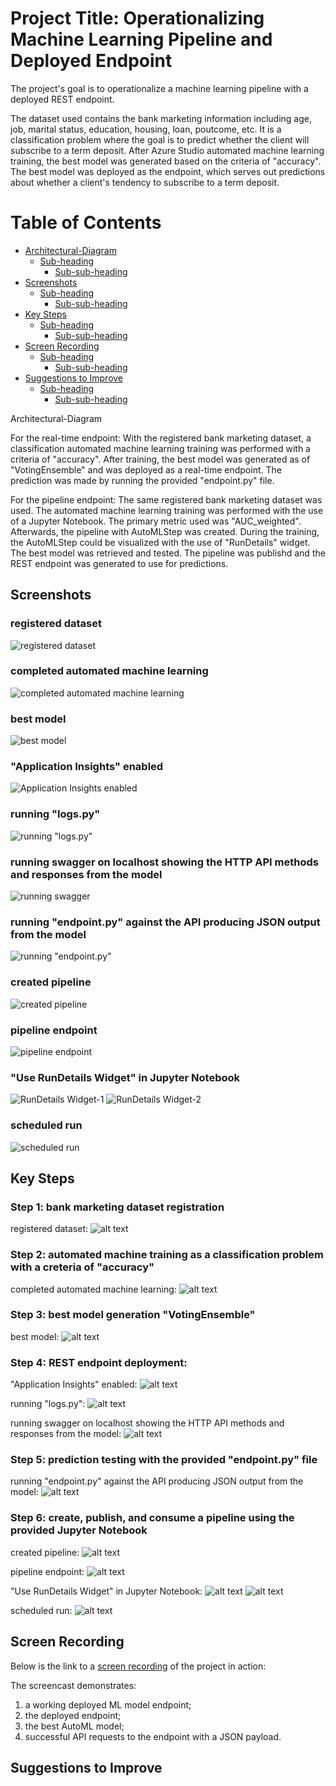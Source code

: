 # Project Title: Operationalizing Machine Learning Pipeline and Deployed Endpoint

The project's goal is to operationalize a machine learning pipeline with a deployed REST endpoint. 

The dataset used contains the bank marketing information including age, job, marital status, education, housing, loan, poutcome, etc. It is a classification problem where the goal is to predict whether the client will subscribe to a term deposit. After Azure Studio automated machine learning training, the best model was generated based on the criteria of "accuracy". The best model was deployed as the endpoint, which serves out predictions about whether a client's tendency to subscribe to a term deposit. 

# Table of Contents
- [Architectural-Diagram](#architectural-diagram)
  * [Sub-heading](#sub-heading)
    + [Sub-sub-heading](#sub-sub-heading)
- [Screenshots](#heading-1)
  * [Sub-heading](#sub-heading-1)
    + [Sub-sub-heading](#sub-sub-heading-1)
- [Key Steps](#heading-2)
  * [Sub-heading](#sub-heading-2)
    + [Sub-sub-heading](#sub-sub-heading-2)
- [Screen Recording](#heading-3)
  * [Sub-heading](#sub-heading-3)
    + [Sub-sub-heading](#sub-sub-heading-3)
- [Suggestions to Improve](#heading-4)
  * [Sub-heading](#sub-heading-4)
    + [Sub-sub-heading](#sub-sub-heading-4)
    

    
Architectural-Diagram


For the real-time endpoint: 
With the registered bank marketing dataset, a classification automated machine learning training was performed with a criteria of "accuracy". 
After training, the best model was generated as of "VotingEnsemble" and was deployed as a real-time endpoint. 
The prediction was made by running the provided "endpoint.py" file. 

For the pipeline endpoint: 
The same registered bank marketing dataset was used. The automated machine learning training was performed with the use of a Jupyter Notebook. The primary metric used was "AUC_weighted". 
Afterwards, the pipeline with AutoMLStep was created. During the training, the AutoMLStep could be visualized with the use of "RunDetails" widget. 
The best model was retrieved and tested. 
The pipeline was publishd and the REST endpoint was generated to use for predictions. 

## Screenshots

### registered dataset
![registered dataset](https://github.com/tanglijhu/nd00333_AZMLND_C2/blob/tanglijhu-patch-2/registered%20datasets.PNG?raw=true)
### completed automated machine learning 
![completed automated machine learning ](https://github.com/tanglijhu/nd00333_AZMLND_C2/blob/tanglijhu-patch-2/auto-ml-completed.PNG?raw=true)
### best model
![best model](https://github.com/tanglijhu/nd00333_AZMLND_C2/blob/tanglijhu-patch-2/best%20model%20-%201.PNG?raw=true)
### "Application Insights" enabled 
![Application Insights enabled](https://github.com/tanglijhu/nd00333_AZMLND_C2/blob/tanglijhu-patch-2/endpoint-after-running-log-file.PNG?raw=true)
### running "logs.py"
![running "logs.py"](https://github.com/tanglijhu/nd00333_AZMLND_C2/blob/tanglijhu-patch-2/running-logs-file.PNG?raw=true)
### running swagger on localhost showing the HTTP API methods and responses from the model
![running swagger](https://github.com/tanglijhu/nd00333_AZMLND_C2/blob/tanglijhu-patch-2/swagger-running.PNG?raw=true)
### running "endpoint.py" against the API producing JSON output from the model
![running "endpoint.py"](https://github.com/tanglijhu/nd00333_AZMLND_C2/blob/tanglijhu-patch-2/running-endpoint.PNG?raw=true)
### created pipeline
![created pipeline](https://github.com/tanglijhu/nd00333_AZMLND_C2/blob/tanglijhu-patch-2/pipeline-created.PNG?raw=true)
### pipeline endpoint
![pipeline endpoint](https://github.com/tanglijhu/nd00333_AZMLND_C2/blob/tanglijhu-patch-2/pipeline-endpoint.PNG?raw=true)
### "Use RunDetails Widget" in Jupyter Notebook
![RunDetails Widget-1](https://github.com/tanglijhu/nd00333_AZMLND_C2/blob/tanglijhu-patch-2/RunDetails-Widget-1.PNG?raw=true)
![RunDetails Widget-2](https://github.com/tanglijhu/nd00333_AZMLND_C2/blob/tanglijhu-patch-2/RunDetails-Widget-2.PNG?raw=true)
### scheduled run
![scheduled run](https://github.com/tanglijhu/nd00333_AZMLND_C2/blob/tanglijhu-patch-2/scheduled-run-pipeline-rest-endpoint.PNG?raw=true)


## Key Steps

### Step 1: bank marketing dataset registration

registered dataset:
![alt text](https://github.com/tanglijhu/nd00333_AZMLND_C2/blob/tanglijhu-patch-2/registered%20datasets.PNG?raw=true)

### Step 2: automated machine training as a classification problem with a creteria of "accuracy"

completed automated machine learning: 
![alt text](https://github.com/tanglijhu/nd00333_AZMLND_C2/blob/tanglijhu-patch-2/auto-ml-completed.PNG?raw=true)

### Step 3: best model generation "VotingEnsemble"

best model:
![alt text](https://github.com/tanglijhu/nd00333_AZMLND_C2/blob/tanglijhu-patch-2/best%20model%20-%201.PNG?raw=true)

### Step 4: REST endpoint deployment:

"Application Insights" enabled: 
![alt text](https://github.com/tanglijhu/nd00333_AZMLND_C2/blob/tanglijhu-patch-2/endpoint-after-running-log-file.PNG?raw=true)

running "logs.py":
![alt text](https://github.com/tanglijhu/nd00333_AZMLND_C2/blob/tanglijhu-patch-2/running-logs-file.PNG?raw=true)

running swagger on localhost showing the HTTP API methods and responses from the model:
![alt text](https://github.com/tanglijhu/nd00333_AZMLND_C2/blob/tanglijhu-patch-2/swagger-running.PNG?raw=true)

### Step 5: prediction testing with the provided "endpoint.py" file

running "endpoint.py" against the API producing JSON output from the model:
![alt text](https://github.com/tanglijhu/nd00333_AZMLND_C2/blob/tanglijhu-patch-2/running-endpoint.PNG?raw=true)

### Step 6: create, publish, and consume a pipeline using the provided Jupyter Notebook 

created pipeline:
![alt text](https://github.com/tanglijhu/nd00333_AZMLND_C2/blob/tanglijhu-patch-2/pipeline-created.PNG?raw=true)

pipeline endpoint:
![alt text](https://github.com/tanglijhu/nd00333_AZMLND_C2/blob/tanglijhu-patch-2/pipeline-endpoint.PNG?raw=true)

"Use RunDetails Widget" in Jupyter Notebook:
![alt text](https://github.com/tanglijhu/nd00333_AZMLND_C2/blob/tanglijhu-patch-2/RunDetails-Widget-1.PNG?raw=true)
![alt text](https://github.com/tanglijhu/nd00333_AZMLND_C2/blob/tanglijhu-patch-2/RunDetails-Widget-2.PNG?raw=true)

scheduled run:
![alt text](https://github.com/tanglijhu/nd00333_AZMLND_C2/blob/tanglijhu-patch-2/scheduled-run-pipeline-rest-endpoint.PNG?raw=true)

## Screen Recording

Below is the link to a [screen recording](https://youtu.be/eWd3JfqJwyA) of the project in action: 

The screencast demonstrates:
1) a working deployed ML model endpoint;
2) the deployed endpoint;
3) the best AutoML model;
4) successful API requests to the endpoint with a JSON payload. 

## Suggestions to Improve


